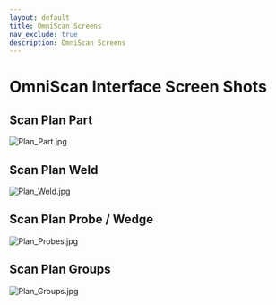 ```yaml
---
layout: default
title: OmniScan Screens
nav_exclude: true
description: OmniScan Screens
---
```


# OmniScan Interface Screen Shots





## Scan Plan Part

![Plan_Part.jpg](/NDE_Open_File_Format/assets/images/OmniScanScreens/Plan_Part.jpg)



## Scan Plan Weld

![Plan_Weld.jpg](/NDE_Open_File_Format/assets/images/OmniScanScreens/Plan_Weld.jpg)



## Scan Plan Probe / Wedge

![Plan_Probes.jpg](/NDE_Open_File_Format/assets/images/OmniScanScreens/Plan_Probes.jpg)



## Scan Plan Groups

![Plan_Groups.jpg](/NDE_Open_File_Format/assets/images/OmniScanScreens/Plan_Groups.jpg)